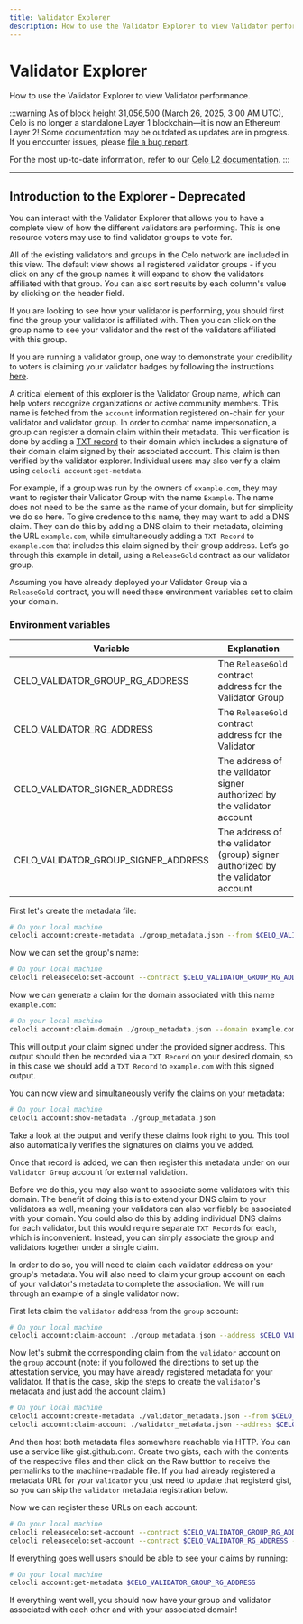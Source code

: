 ```yaml
---
title: Validator Explorer
description: How to use the Validator Explorer to view Validator performance.
---
```


# Validator Explorer

How to use the Validator Explorer to view Validator performance.

:::warning
As of block height 31,056,500 (March 26, 2025, 3:00 AM UTC), Celo is no longer a standalone Layer 1 blockchain—it is now an Ethereum Layer 2!
Some documentation may be outdated as updates are in progress. If you encounter issues, please [file a bug report](https://github.com/celo-org/docs/issues/new/choose).

For the most up-to-date information, refer to our [Celo L2 documentation](https://docs.celo.org/cel2).
:::

---

## Introduction to the Explorer - **Deprecated**

You can interact with the Validator Explorer that allows you to have a complete view of how the different validators are performing. This is one resource voters may use to find validator groups to vote for. 

All of the existing validators and groups in the Celo network are included in this view. The default view shows all registered validator groups - if you click on any of the group names it will expand to show the validators affiliated with that group. You can also sort results by each column's value by clicking on the header field.

If you are looking to see how your validator is performing, you should first find the group your validator is affiliated with. Then you can click on the group name to see your validator and the rest of the validators affiliated with this group.

If you are running a validator group, one way to demonstrate your credibility to voters is claiming your validator badges by following the instructions [here](https://github.com/celo-org/website/blob/master/validator-badges/README.md).

A critical element of this explorer is the Validator Group name, which can help voters recognize organizations or active community members. This name is fetched from the `account` information registered on-chain for your validator and validator group. In order to combat name impersonation, a group can register a domain claim within their metadata. This verification is done by adding a [TXT record](https://wikipedia.org/wiki/TXT_record) to their domain which includes a signature of their domain claim signed by their associated account. This claim is then verified by the validator explorer. Individual users may also verify a claim using `celocli account:get-metdata`.

For example, if a group was run by the owners of `example.com`, they may want to register their Validator Group with the name `Example`. The name does not need to be the same as the name of your domain, but for simplicity we do so here. To give credence to this name, they may want to add a DNS claim. They can do this by adding a DNS claim to their metadata, claiming the URL `example.com`, while simultaneously adding a `TXT Record` to `example.com` that includes this claim signed by their group address. Let’s go through this example in detail, using a `ReleaseGold` contract as our validator group.

Assuming you have already deployed your Validator Group via a `ReleaseGold` contract, you will need these environment variables set to claim your domain.

### Environment variables

| Variable                            | Explanation                                                                     |
| ----------------------------------- | ------------------------------------------------------------------------------- |
| CELO_VALIDATOR_GROUP_RG_ADDRESS     | The `ReleaseGold` contract address for the Validator Group                      |
| CELO_VALIDATOR_RG_ADDRESS           | The `ReleaseGold` contract address for the Validator                            |
| CELO_VALIDATOR_SIGNER_ADDRESS       | The address of the validator signer authorized by the validator account         |
| CELO_VALIDATOR_GROUP_SIGNER_ADDRESS | The address of the validator (group) signer authorized by the validator account |

First let's create the metadata file:

```bash
# On your local machine
celocli account:create-metadata ./group_metadata.json --from $CELO_VALIDATOR_GROUP_RG_ADDRESS
```

Now we can set the group's name:

```bash
# On your local machine
celocli releasecelo:set-account --contract $CELO_VALIDATOR_GROUP_RG_ADDRESS --property name --value Example.com
```

Now we can generate a claim for the domain associated with this name `example.com`:

```bash
# On your local machine
celocli account:claim-domain ./group_metadata.json --domain example.com --from $CELO_VALIDATOR_GROUP_SIGNER_ADDRESS
```

This will output your claim signed under the provided signer address. This output should then be recorded via a `TXT Record` on your desired domain, so in this case we should add a `TXT Record` to `example.com` with this signed output.

You can now view and simultaneously verify the claims on your metadata:

```bash
# On your local machine
celocli account:show-metadata ./group_metadata.json
```

Take a look at the output and verify these claims look right to you. This tool also automatically verifies the signatures on claims you've added.

Once that record is added, we can then register this metadata under on our `Validator Group` account for external validation.

Before we do this, you may also want to associate some validators with this domain. The benefit of doing this is to extend your DNS claim to your validators as well, meaning your validators can also verifiably be associated with your domain. You could also do this by adding individual DNS claims for each validator, but this would require separate `TXT Record`s for each, which is inconvenient. Instead, you can simply associate the group and validators together under a single claim.

In order to do so, you will need to claim each validator address on your group's metadata. You will also need to claim your group account on each of your validator's metadata to complete the association. We will run through an example of a single validator now:

First lets claim the `validator` address from the `group` account:

```bash
# On your local machine
celocli account:claim-account ./group_metadata.json --address $CELO_VALIDATOR_RG_ADDRESS --from $CELO_VALIDATOR_GROUP_SIGNER_ADDRESS
```

Now let's submit the corresponding claim from the `validator` account on the `group` account (note: if you followed the directions to set up the attestation service, you may have already registered metadata for your validator. If that is the case, skip the steps to create the `validator`'s metadata and just add the account claim.)

```bash
# On your local machine
celocli account:create-metadata ./validator_metadata.json --from $CELO_VALIDATOR_RG_ADDRESS
celocli account:claim-account ./validator_metadata.json --address $CELO_VALIDATOR_GROUP_RG_ADDRESS --from $CELO_VALIDATOR_SIGNER_ADDRESS
```

And then host both metadata files somewhere reachable via HTTP. You can use a service like gist.github.com. Create two gists, each with the contents of the respective files and then click on the Raw buttton to receive the permalinks to the machine-readable file. If you had already registered a metadata URL for your `validator` you just need to update that registerd gist, so you can skip the `validator` metadata registration below.

Now we can register these URLs on each account:

```bash
# On your local machine
celocli releasecelo:set-account --contract $CELO_VALIDATOR_GROUP_RG_ADDRESS --property metaURL --value <VALIDATOR_GROUP_METADATA_URL>
celocli releasecelo:set-account --contract $CELO_VALIDATOR_RG_ADDRESS --property metaURL --value <VALIDATOR_METADATA_URL>
```

If everything goes well users should be able to see your claims by running:

```bash
# On your local machine
celocli account:get-metadata $CELO_VALIDATOR_GROUP_RG_ADDRESS
```

If everything went well, you should now have your group and validator associated with each other and with your associated domain!
